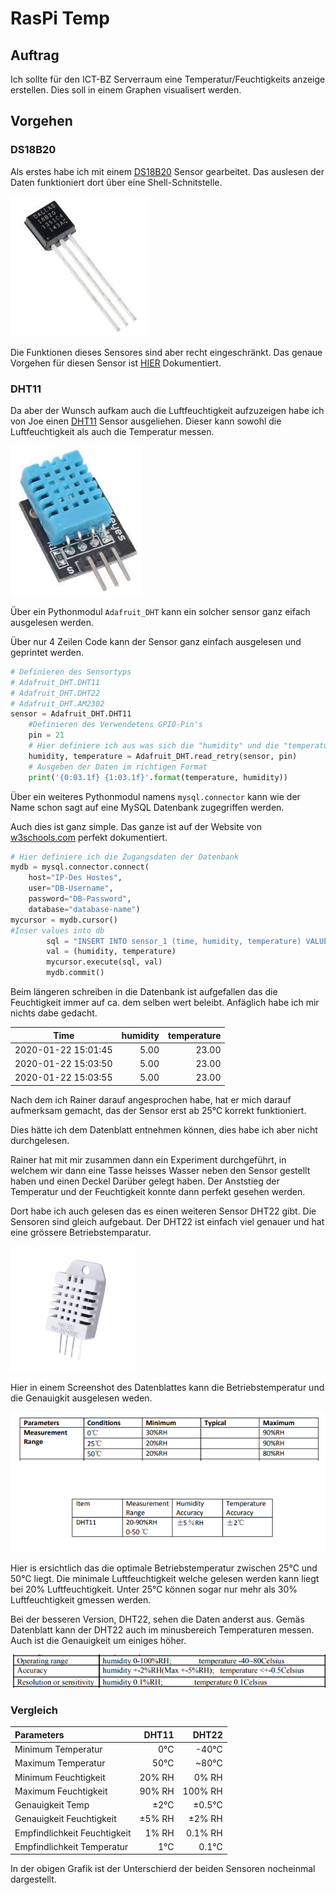 # RasPi Temp
## Auftrag
Ich sollte für den ICT-BZ Serverraum eine Temperatur/Feuchtigkeits anzeige erstellen. Dies soll in einem Graphen visualisert werden. 

## Vorgehen
### DS18B20
Als erstes habe ich mit einem [DS18B20](./02_02DS18B20) Sensor gearbeitet. Das auslesen der Daten funktioniert dort über eine Shell-Schnitstelle. 

![Bild eines DS18B20](./data/DS18B20.jpg)

Die Funktionen dieses Sensores sind aber recht eingeschränkt. Das genaue Vorgehen für diesen Sensor ist [HIER](./02_DS18B20/README.md) Dokumentiert. 


### DHT11
Da aber der Wunsch aufkam auch die Luftfeuchtigkeit aufzuzeigen habe ich von Joe einen [DHT11](./05_DHT11) Sensor ausgeliehen. 
Dieser kann sowohl die Luftfeuchtigkeit als auch die Temperatur messen. 

![Bild eines DS18B20](./data/DHT11.jpg)

Über ein Pythonmodul ``` Adafruit_DHT ``` kann ein solcher sensor ganz eifach ausgelesen werden. 

Über nur 4 Zeilen Code kann der Sensor ganz einfach ausgelesen und geprintet werden.

```python
# Definieren des Sensortyps
# Adafruit_DHT.DHT11
# Adafruit_DHT.DHT22
# Adafruit_DHT.AM2302
sensor = Adafruit_DHT.DHT11
    #Definieren des Verwendetens GPIO-Pin's
    pin = 21
    # Hier definiere ich aus was sich die "humidity" und die "temperature" zusammensetzt. 
    humidity, temperature = Adafruit_DHT.read_retry(sensor, pin)
    # Ausgeben der Daten im richtigen Format
    print('{0:03.1f} {1:03.1f}'.format(temperature, humidity))
```
Über ein weiteres Pythonmodul namens ```mysql.connector``` kann wie der Name schon sagt auf eine MySQL Datenbank zugegriffen werden. 

Auch dies ist ganz simple. Das ganze ist auf der Website von [w3schools.com](https://www.w3schools.com/python/python_mysql_getstarted.asp "Link zu w3shools.com") perfekt dokumentiert.

```python
# Hier definiere ich die Zugangsdaten der Datenbank
mydb = mysql.connector.connect(
    host="IP-Des Hostes", 
    user="DB-Username",
    password="DB-Password",
    database="database-name")
mycursor = mydb.cursor()
#Inser values into db
        sql = "INSERT INTO sensor_1 (time, humidity, temperature) VALUES (now(), %s,%s)"
        val = (humidity, temperature)
        mycursor.execute(sql, val)
        mydb.commit()
```
Beim längeren schreiben in die Datenbank ist aufgefallen das die Feuchtigkeit immer auf ca. dem  selben wert beleibt. Anfäglich habe ich mir nichts dabe gedacht. 

| Time                  | humidity      |temperature    |
| ----------------------|--------------:|--------------:|
| 2020-01-22 15:01:45   | 5.00          |23.00          |
| 2020-01-22 15:03:50   | 5.00          |23.00          |
| 2020-01-22 15:03:55   | 5.00          |23.00          |

Nach dem ich Rainer darauf angesprochen habe, hat er mich darauf aufmerksam gemacht, das der Sensor erst ab 25℃ korrekt funktioniert.

Dies hätte ich dem Datenblatt entnehmen können, dies habe ich aber nicht durchgelesen. 

Rainer hat mit mir zusammen dann ein Experiment durchgeführt, in welchem wir dann eine Tasse heisses Wasser neben den Sensor gestellt haben und einen Deckel Darüber gelegt haben. Der Anststieg der Temperatur und der Feuchtigkeit konnte dann perfekt gesehen werden. 

Dort habe ich auch gelesen das es einen weiteren Sensor DHT22 gibt. 
Die Sensoren sind gleich aufgebaut. Der DHT22 ist einfach viel genauer und hat eine grössere Betriebstemparatur.


<img src="./data/DHT22.jpg" width="200">

Hier in einem Screenshot des Datenblattes kann die Betriebstemperatur und die Genauigkit ausgelesen weden.

![Datasheet](./data/Datasheet_DHT11.png)

Hier is ersichtlich das die optimale Betriebstemperatur zwischen 25℃ und 50℃ liegt. Die minimale Luftfeuchtigkeit welche gelesen werden kann liegt bei 20% Luftfeuchtigkeit. Unter 25℃ können sogar nur mehr als 30% Luftfeuchtigkeit gmessen werden. 

Bei der besseren Version, DHT22, sehen die Daten anderst aus. Gemäs Datenblatt kann der DHT22 auch im minusbereich Temperaturen messen. Auch ist die Genauigkeit um einiges höher. 

<img src="./data/Datasheet_DHT22.png">

### Vergleich

| Parameters        | DHT11 | DHT22     |
| :----------        | -----: | -----:     |
| Minimum Temperatur      | 0℃   | -40℃     |
| Maximum Temperatur      | 50℃  | ~80℃     |
| Minimum Feuchtigkeit       | 20% RH | 0% RH      | 
| Maximum Feuchtigkeit       | 90% RH | 100% RH    |
| Genauigkeit Temp  | ±2℃  | ±0.5℃     |
| Genauigkeit Feuchtigkeit   | ±5% RH| ±2% RH    |
| Empfindlichkeit Feuchtigkeit|1% RH |0.1% RH|
|Empfindlichkeit Temperatur|1℃|0.1℃|

In der obigen Grafik ist der Unterschierd der beiden Sensoren nocheinmal dargestellt. 

